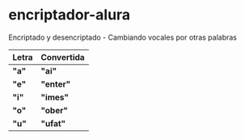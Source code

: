 # encriptador-alura
Encriptado y desencriptado -  Cambiando vocales por otras palabras

|Letra                      |Convertida              |     
|---------------------------|------------------------|
|  **"a"**            		  |**"ai"**            			|	
|  **"e"**					        |**"enter"**					    |
|  **"i"**            		  |**"imes"**          			|	
|  **"o"**					        |**"ober"**					      |
|  **"u"**            		  |**"ufat"**            		|	
